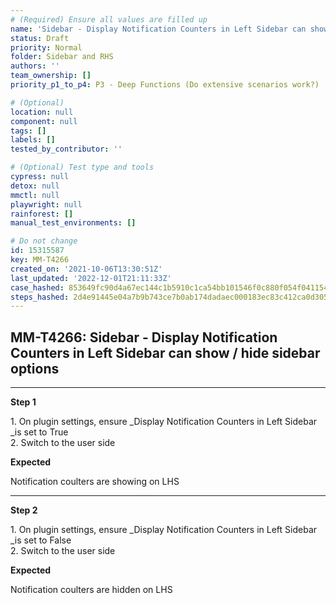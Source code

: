 ```yaml
---
# (Required) Ensure all values are filled up
name: 'Sidebar - Display Notification Counters in Left Sidebar can show / hide sidebar options'
status: Draft
priority: Normal
folder: Sidebar and RHS
authors: ''
team_ownership: []
priority_p1_to_p4: P3 - Deep Functions (Do extensive scenarios work?)

# (Optional)
location: null
component: null
tags: []
labels: []
tested_by_contributor: ''

# (Optional) Test type and tools
cypress: null
detox: null
mmctl: null
playwright: null
rainforest: []
manual_test_environments: []

# Do not change
id: 15315587
key: MM-T4266
created_on: '2021-10-06T13:30:51Z'
last_updated: '2022-12-01T21:11:33Z'
case_hashed: 853649fc90d4a67ec144c1b5910c1ca54bb101546f0c880f054f0411544b06c7176e2bcd6370ab30219f3e601275ebda
steps_hashed: 2d4e91445e04a7b9b743ce7b0ab174dadaec000183ec83c412ca0d30500a76c381b86695cfcb662b2fe7ad3129c2195b
---
```


<!-- (Auto-generated) Based on frontmatter's "key" and "name" -->

## MM-T4266: Sidebar - Display Notification Counters in Left Sidebar can show / hide sidebar options

---

**Step 1**

1\. On plugin settings, ensure \_Display Notification Counters in Left Sidebar \_is set to True\
2\. Switch to the user side

**Expected**

Notification coulters are showing on LHS

---

**Step 2**

1\. On plugin settings, ensure \_Display Notification Counters in Left Sidebar \_is set to False\
2\. Switch to the user side

**Expected**

Notification coulters are hidden on LHS
